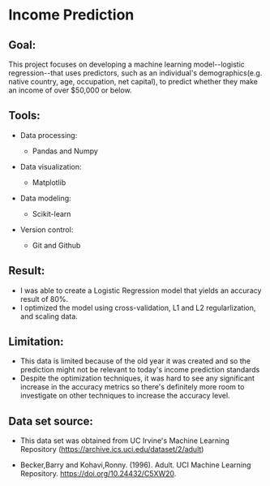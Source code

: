 # Income Prediction 

## Goal: 
This project focuses on developing a machine learning model--logistic regression--that uses predictors, such as an individual's demographics(e.g. native country, age, occupation, net capital), to predict whether they make an income of over $50,000 or below.

## Tools:
* Data processing:

    * Pandas and Numpy

* Data visualization:

    * Matplotlib

* Data modeling:

    * Scikit-learn

* Version control:

    * Git and Github

## Result:
* I was able to create a Logistic Regression model that yields an accuracy result of 80%.
* I optimized the model using cross-validation, L1 and L2 regularlization, and scaling data.

## Limitation:
* This data is limited because of the old year it was created and so the prediction might not be relevant to today's income prediction standards
* Despite the optimization techniques, it was hard to see any significant increase in the accuracy metrics so there's definitely more room to investigate on other techniques to increase the accuracy level.

## Data set source:
* This data set was obtained from UC Irvine's Machine Learning Repository (https://archive.ics.uci.edu/dataset/2/adult)

* Becker,Barry and Kohavi,Ronny. (1996). Adult. UCI Machine Learning Repository. https://doi.org/10.24432/C5XW20.
